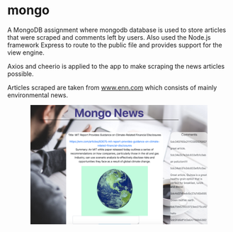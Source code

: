 # mongo

A MongoDB assignment where mongodb database is used to store articles that were scraped and comments left by users. Also used the Node.js framework Express to route to the public file and provides support for the view engine. 

Axios and cheerio is applied to the app to make scraping the news articles possible. 

Articles scraped are taken from www.enn.com which consists of mainly environmental news. 

<div align="center">
    <img src="public/mongo.png" width="400px"</img> 
</div>